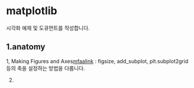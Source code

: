 # matplotlib

시각화 예제 및 도큐먼트를 작성합니다.


## 1.anatomy

1, Making Figures and Axes[mfaalink] : figsize, add_subplot, plt.subplot2grid 등의 축을 설정하는 방법을 다룹니다.

[mfaalink]:https://github.com/ceo21ckim/Visualization/blob/main/matplotlib/1.%20anatomy/1.%20Making%20Figures%20and%20Axes.py

2.
